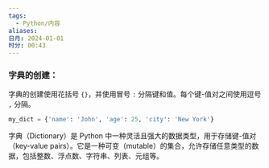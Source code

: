 ```yaml
---
tags:
  - Python/内容
aliases: 
日月: 2024-01-01
时分: 00:43
---
```

### 字典的创建：

字典的创建使用花括号 `{}`，并使用冒号 `:` 分隔键和值。每个键-值对之间使用逗号 `,` 分隔。

```Python
my_dict = {'name': 'John', 'age': 25, 'city': 'New York'}
```

字典（Dictionary）是 Python 中一种灵活且强大的数据类型，用于存储键-值对（key-value pairs）。它是一种可变（mutable）的集合，允许存储任意类型的数据，包括整数、浮点数、字符串、列表、元组等。
